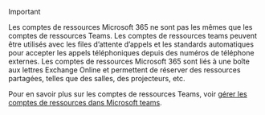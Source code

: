 > [!IMPORTANT]
> Les comptes de ressources Microsoft 365 ne sont pas les mêmes que les comptes de ressources Teams. Les comptes de ressources teams peuvent être utilisés avec les files d’attente d’appels et les standards automatiques pour accepter les appels téléphoniques depuis des numéros de téléphone externes. Les comptes de ressources Microsoft 365 sont liés à une boîte aux lettres Exchange Online et permettent de réserver des ressources partagées, telles que des salles, des projecteurs, etc.
>
> Pour en savoir plus sur les comptes de ressources Teams, voir [gérer les comptes de ressources dans Microsoft teams](../manage-resource-accounts.md).
